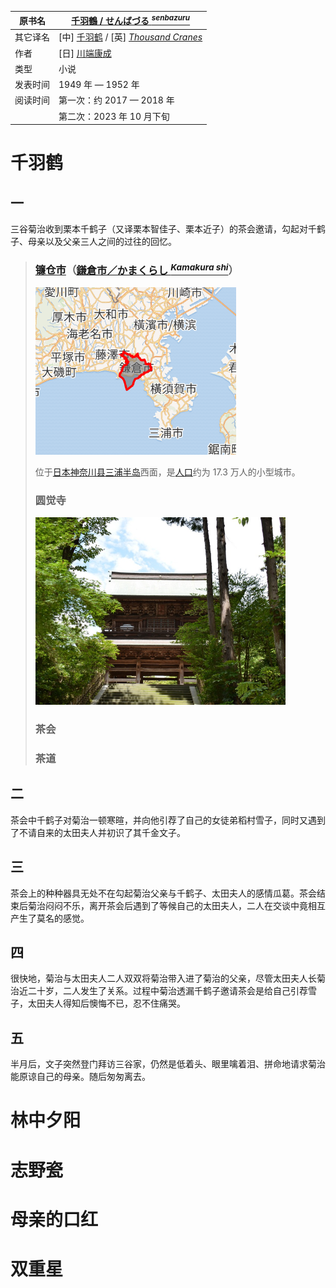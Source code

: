 | 原书名   | [千羽鶴 / せんばづる <sup>*senbazuru*</sup>](https://ja.wikipedia.org/wiki/%E5%8D%83%E7%BE%BD%E9%B6%B4_(%E5%B0%8F%E8%AA%AC)) |
| -------- | ------------------------------------------------------------ |
| 其它译名 | [中] [千羽鹤](https://zh.wikipedia.org/wiki/%E5%8D%83%E7%BE%BD%E9%B6%B4_(%E5%B0%8F%E8%AA%AA)) / [英] *[Thousand Cranes](https://en.wikipedia.org/wiki/Thousand_Cranes)* |
| 作者     | [日] [川端康成](https://ja.wikipedia.org/wiki/%E5%B7%9D%E7%AB%AF%E5%BA%B7%E6%88%90) |
| 类型     | 小说                                                         |
| 发表时间 | 1949 年 — 1952 年                                            |
| 阅读时间 | 第一次：约 2017 — 2018 年                                    |
|          | 第二次：2023 年 10 月下旬                                    |



# 千羽鹤



## 一

三谷菊治收到栗本千鹤子（又译栗本智佳子、栗本近子）的茶会邀请，勾起对千鹤子、母亲以及父亲三人之间的过往的回忆。



> ### [镰仓市](https://zh.wikipedia.org/wiki/%E9%95%B0%E4%BB%93%E5%B8%82)（[鎌倉市／かまくらし <sup>*Kamakura shi*</sup>](https://ja.wikipedia.org/wiki/%E9%8E%8C%E5%80%89%E5%B8%82)）
>
> <img src="./assets/千羽鹤-镰仓市位置.png" alt="img" style="zoom: 67%;" />
>
> 位于[日本](https://zh.wikipedia.org/wiki/日本)[神奈川县](https://zh.wikipedia.org/wiki/神奈川县)[三浦半岛](https://zh.wikipedia.org/wiki/三浦半島)西面，是[人口](https://zh.wikipedia.org/wiki/人口)约为 17.3 万人的小型城市。
>
> 
>
> ### 圆觉寺
>
> <img src="./assets/千羽鹤-圆觉寺.jpg" alt="Engakuji_Sanmon_Kamakura" style="zoom: 50%;" />
>
> 
>
> 
>
> ### 茶会
>
> 
>
> 
>
> ### 茶道
>
> 
>
> 





## 二

茶会中千鹤子对菊治一顿寒暄，并向他引荐了自己的女徒弟稻村雪子，同时又遇到了不请自来的太田夫人并初识了其千金文子。

## 三

茶会上的种种器具无处不在勾起菊治父亲与千鹤子、太田夫人的感情瓜葛。茶会结束后菊治闷闷不乐，离开茶会后遇到了等候自己的太田夫人，二人在交谈中竟相互产生了莫名的感觉。

## 四

很快地，菊治与太田夫人二人双双将菊治带入进了菊治的父亲，尽管太田夫人长菊治近二十岁，二人发生了关系。过程中菊治透漏千鹤子邀请茶会是给自己引荐雪子，太田夫人得知后懊悔不已，忍不住痛哭。

## 五

半月后，文子突然登门拜访三谷家，仍然是低着头、眼里噙着泪、拼命地请求菊治能原谅自己的母亲。随后匆匆离去。





# 林中夕阳



# 志野瓷



# 母亲的口红



# 双重星
